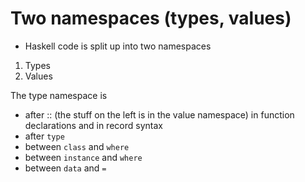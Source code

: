 # Two namespaces (types, values)

* Haskell code is split up into two namespaces

1. Types
2. Values

The type namespace is

* after :: (the stuff on the left is in the value namespace) in function
  declarations and in record syntax
* after `type`
* between `class` and `where`
* between `instance` and `where`
* between `data` and `=`

